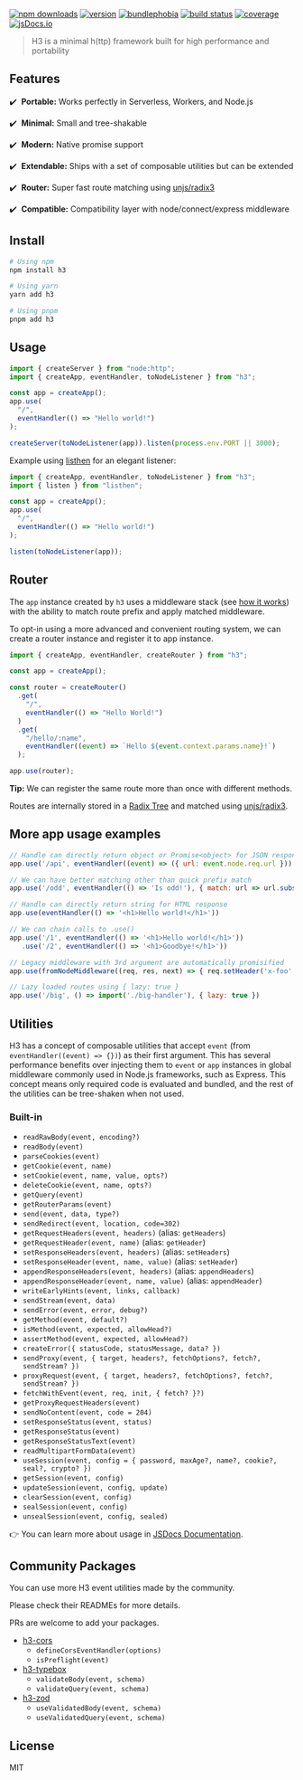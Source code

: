 [![npm downloads](https://img.shields.io/npm/dm/h3.svg?style=flat-square)](https://npmjs.com/package/h3)
[![version](https://img.shields.io/npm/v/h3/latest.svg?style=flat-square)](https://npmjs.com/package/h3)
[![bundlephobia](https://img.shields.io/bundlephobia/min/h3/latest.svg?style=flat-square)](https://bundlephobia.com/result?p=h3)
[![build status](https://img.shields.io/github/workflow/status/unjs/h3/ci/main?style=flat-square)](https://github.com/unjs/h3/actions)
[![coverage](https://img.shields.io/codecov/c/gh/unjs/h3/main?style=flat-square)](https://codecov.io/gh/unjs/h3)
[![jsDocs.io](https://img.shields.io/badge/jsDocs.io-reference-blue?style=flat-square)](https://www.jsdocs.io/package/h3)

> H3 is a minimal h(ttp) framework built for high performance and portability

<!-- ![h3 - Tiny JavaScript Server](.github/banner.svg) -->

## Features

✔️ &nbsp;**Portable:** Works perfectly in Serverless, Workers, and Node.js

✔️ &nbsp;**Minimal:** Small and tree-shakable

✔️ &nbsp;**Modern:** Native promise support

✔️ &nbsp;**Extendable:** Ships with a set of composable utilities but can be extended

✔️ &nbsp;**Router:** Super fast route matching using [unjs/radix3](https://github.com/unjs/radix3)

✔️ &nbsp;**Compatible:** Compatibility layer with node/connect/express middleware

## Install

```bash
# Using npm
npm install h3

# Using yarn
yarn add h3

# Using pnpm
pnpm add h3
```

## Usage

```ts
import { createServer } from "node:http";
import { createApp, eventHandler, toNodeListener } from "h3";

const app = createApp();
app.use(
  "/",
  eventHandler(() => "Hello world!")
);

createServer(toNodeListener(app)).listen(process.env.PORT || 3000);
```

Example using <a href="https://github.com/unjs/listhen">listhen</a> for an elegant listener:

```ts
import { createApp, eventHandler, toNodeListener } from "h3";
import { listen } from "listhen";

const app = createApp();
app.use(
  "/",
  eventHandler(() => "Hello world!")
);

listen(toNodeListener(app));
```

## Router

The `app` instance created by `h3` uses a middleware stack (see [how it works](#how-it-works)) with the ability to match route prefix and apply matched middleware.

To opt-in using a more advanced and convenient routing system, we can create a router instance and register it to app instance.

```ts
import { createApp, eventHandler, createRouter } from "h3";

const app = createApp();

const router = createRouter()
  .get(
    "/",
    eventHandler(() => "Hello World!")
  )
  .get(
    "/hello/:name",
    eventHandler((event) => `Hello ${event.context.params.name}!`)
  );

app.use(router);
```

**Tip:** We can register the same route more than once with different methods.

Routes are internally stored in a [Radix Tree](https://en.wikipedia.org/wiki/Radix_tree) and matched using [unjs/radix3](https://github.com/unjs/radix3).

## More app usage examples

```js
// Handle can directly return object or Promise<object> for JSON response
app.use('/api', eventHandler((event) => ({ url: event.node.req.url }))

// We can have better matching other than quick prefix match
app.use('/odd', eventHandler(() => 'Is odd!'), { match: url => url.substr(1) % 2 })

// Handle can directly return string for HTML response
app.use(eventHandler(() => '<h1>Hello world!</h1>'))

// We can chain calls to .use()
app.use('/1', eventHandler(() => '<h1>Hello world!</h1>'))
   .use('/2', eventHandler(() => '<h1>Goodbye!</h1>'))

// Legacy middleware with 3rd argument are automatically promisified
app.use(fromNodeMiddleware((req, res, next) => { req.setHeader('x-foo', 'bar'); next() }))

// Lazy loaded routes using { lazy: true }
app.use('/big', () => import('./big-handler'), { lazy: true })
```

## Utilities

H3 has a concept of composable utilities that accept `event` (from `eventHandler((event) => {})`) as their first argument. This has several performance benefits over injecting them to `event` or `app` instances in global middleware commonly used in Node.js frameworks, such as Express. This concept means only required code is evaluated and bundled, and the rest of the utilities can be tree-shaken when not used.

### Built-in

- `readRawBody(event, encoding?)`
- `readBody(event)`
- `parseCookies(event)`
- `getCookie(event, name)`
- `setCookie(event, name, value, opts?)`
- `deleteCookie(event, name, opts?)`
- `getQuery(event)`
- `getRouterParams(event)`
- `send(event, data, type?)`
- `sendRedirect(event, location, code=302)`
- `getRequestHeaders(event, headers)` (alias: `getHeaders`)
- `getRequestHeader(event, name)` (alias: `getHeader`)
- `setResponseHeaders(event, headers)` (alias: `setHeaders`)
- `setResponseHeader(event, name, value)` (alias: `setHeader`)
- `appendResponseHeaders(event, headers)` (alias: `appendHeaders`)
- `appendResponseHeader(event, name, value)` (alias: `appendHeader`)
- `writeEarlyHints(event, links, callback)`
- `sendStream(event, data)`
- `sendError(event, error, debug?)`
- `getMethod(event, default?)`
- `isMethod(event, expected, allowHead?)`
- `assertMethod(event, expected, allowHead?)`
- `createError({ statusCode, statusMessage, data? })`
- `sendProxy(event, { target, headers?, fetchOptions?, fetch?, sendStream? })`
- `proxyRequest(event, { target, headers?, fetchOptions?, fetch?, sendStream? })`
- `fetchWithEvent(event, req, init, { fetch? }?)`
- `getProxyRequestHeaders(event)`
- `sendNoContent(event, code = 204)`
- `setResponseStatus(event, status)`
- `getResponseStatus(event)`
- `getResponseStatusText(event)`
- `readMultipartFormData(event)`
- `useSession(event, config = { password, maxAge?, name?, cookie?, seal?, crypto? })`
- `getSession(event, config)`
- `updateSession(event, config, update)`
- `clearSession(event, config)`
- `sealSession(event, config)`
- `unsealSession(event, config, sealed)`

👉 You can learn more about usage in [JSDocs Documentation](https://www.jsdocs.io/package/h3#package-functions).

## Community Packages

You can use more H3 event utilities made by the community.

Please check their READMEs for more details.

PRs are welcome to add your packages.

- [h3-cors](https://github.com/NozomuIkuta/h3-cors)
  - `defineCorsEventHandler(options)`
  - `isPreflight(event)`
- [h3-typebox](https://github.com/kevinmarrec/h3-typebox)
  - `validateBody(event, schema)`
  - `validateQuery(event, schema)`
- [h3-zod](https://github.com/wobsoriano/h3-zod)
  - `useValidatedBody(event, schema)`
  - `useValidatedQuery(event, schema)`

## License

MIT
